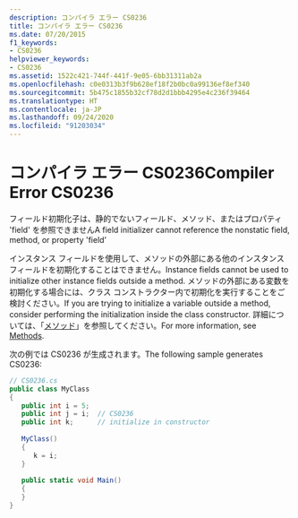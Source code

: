 ```yaml
---
description: コンパイラ エラー CS0236
title: コンパイラ エラー CS0236
ms.date: 07/20/2015
f1_keywords:
- CS0236
helpviewer_keywords:
- CS0236
ms.assetid: 1522c421-744f-441f-9e05-6bb31311ab2a
ms.openlocfilehash: c0e0313b3f9b628ef18f2b0bc0a99136ef8ef340
ms.sourcegitcommit: 5b475c1855b32cf78d2d1bbb4295e4c236f39464
ms.translationtype: HT
ms.contentlocale: ja-JP
ms.lasthandoff: 09/24/2020
ms.locfileid: "91203034"
---
```

# <a name="compiler-error-cs0236"></a><span data-ttu-id="1ff1d-103">コンパイラ エラー CS0236</span><span class="sxs-lookup"><span data-stu-id="1ff1d-103">Compiler Error CS0236</span></span>

<span data-ttu-id="1ff1d-104">フィールド初期化子は、静的でないフィールド、メソッド、またはプロパティ 'field' を参照できません</span><span class="sxs-lookup"><span data-stu-id="1ff1d-104">A field initializer cannot reference the nonstatic field, method, or property 'field'</span></span>  
  
 <span data-ttu-id="1ff1d-105">インスタンス フィールドを使用して、メソッドの外部にある他のインスタンス フィールドを初期化することはできません。</span><span class="sxs-lookup"><span data-stu-id="1ff1d-105">Instance fields cannot be used to initialize other instance fields outside a method.</span></span> <span data-ttu-id="1ff1d-106">メソッドの外部にある変数を初期化する場合には、クラス コンストラクター内で初期化を実行することをご検討ください。</span><span class="sxs-lookup"><span data-stu-id="1ff1d-106">If you are trying to initialize a variable outside a method, consider performing the initialization inside the class constructor.</span></span> <span data-ttu-id="1ff1d-107">詳細については、「[メソッド](../programming-guide/classes-and-structs/methods.md)」を参照してください。</span><span class="sxs-lookup"><span data-stu-id="1ff1d-107">For more information, see [Methods](../programming-guide/classes-and-structs/methods.md).</span></span>  
  
 <span data-ttu-id="1ff1d-108">次の例では CS0236 が生成されます。</span><span class="sxs-lookup"><span data-stu-id="1ff1d-108">The following sample generates CS0236:</span></span>  
  
```csharp  
// CS0236.cs  
public class MyClass  
{  
   public int i = 5;  
   public int j = i;  // CS0236  
   public int k;      // initialize in constructor  
  
   MyClass()  
   {  
      k = i;  
   }  
  
   public static void Main()  
   {  
   }  
}  
```

